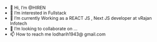 - 👋 Hi, I’m @HIREN
- 👀 I’m interested in Fullstack
- 🌱 I’m currently Working as a REACT JS , Next JS developer at vRajan Infotech
- 💞️ I’m looking to collaborate on ...
- 📫 How to reach me lodharih1943@ gmail.com

<!---
HIRENL7/HIRENL7 is a ✨ special ✨ repository because its `README.md` (this file) appears on your GitHub profile.
You can click the Preview link to take a look at your changes.
--->
